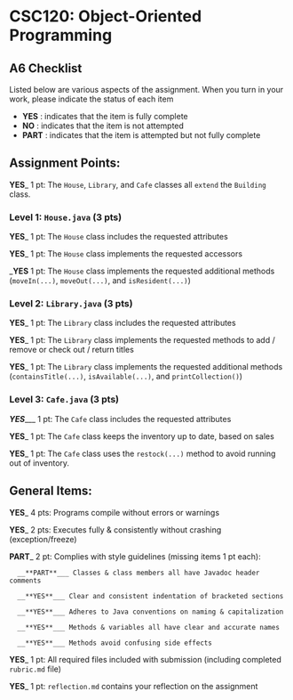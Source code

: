 # CSC120: Object-Oriented Programming
## A6 Checklist

Listed below are various aspects of the assignment.  When you turn in your work, please indicate the status of each item

- **YES** : indicates that the item is fully complete
- **NO** : indicates that the item is not attempted
- **PART** : indicates that the item is attempted but not fully complete


## Assignment Points:

__**YES**___ 1 pt: The `House`, `Library`, and `Cafe` classes all `extend` the `Building` class.

### Level 1: `House.java` (3 pts)

__**YES**___ 1 pt: The `House` class includes the requested attributes

__**YES**___ 1 pt: The `House` class implements the requested accessors

___**YES**__ 1 pt: The `House` class implements the requested additional methods (`moveIn(...)`, `moveOut(...)`, and `isResident(...)`)

### Level 2: `Library.java` (3 pts)

__**YES**___ 1 pt: The `Library` class includes the requested attributes

__**YES**___ 1 pt: The `Library` class implements the requested methods to add / remove or check out / return titles

__**YES**___ 1 pt: The `Library` class implements the requested additional methods (`containsTitle(...)`, `isAvailable(...)`, and `printCollection()`)

### Level 3: `Cafe.java` (3 pts)

_**YES**____ 1 pt: The `Cafe` class includes the requested attributes

__**YES**___ 1 pt: The `Cafe` class keeps the inventory up to date, based on sales

__**YES**___ 1 pt: The `Cafe` class uses the `restock(...)` method to avoid running out of inventory.



## General Items:

__**YES**___ 4 pts: Programs compile without errors or warnings

__**YES**___ 2 pts: Executes fully & consistently without crashing (exception/freeze)

__**PART**___ 2 pt: Complies with style guidelines (missing items 1 pt each):

      __**PART**___ Classes & class members all have Javadoc header comments

      __**YES**___ Clear and consistent indentation of bracketed sections

      __**YES**___ Adheres to Java conventions on naming & capitalization

      __**YES**___ Methods & variables all have clear and accurate names

      __**YES**___ Methods avoid confusing side effects

__**YES**___ 1 pt: All required files included with submission (including completed `rubric.md` file)

__**YES**___ 1 pt: `reflection.md` contains your reflection on the assignment
